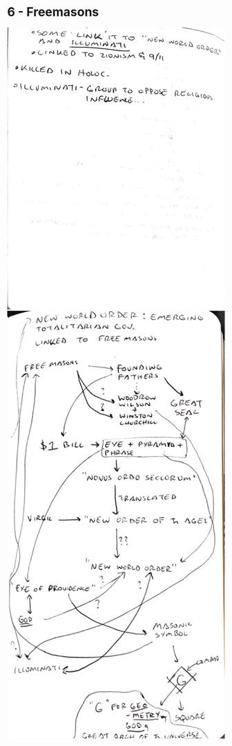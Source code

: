 6 - Freemasons
===
![Image 1](https://github.com/thetomcraig/total-immersion-podcast/blob/master/episode_notes/6_freemasonry%201%20.png)
![Image 2](https://github.com/thetomcraig/total-immersion-podcast/blob/master/episode_notes/6_freemasonry%202.png)

